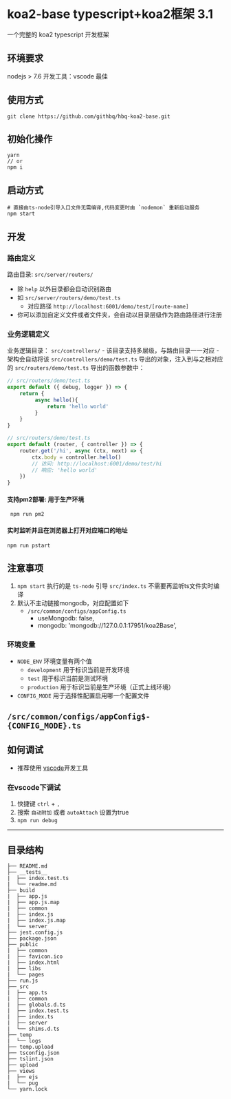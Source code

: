 # koa2-base typescript+koa2框架  **3.1**

一个完整的 koa2 typescript 开发框架

## 环境要求

nodejs > 7.6
开发工具：vscode 最佳

## 使用方式

``` 
git clone https://github.com/githbq/hbq-koa2-base.git
```

## 初始化操作

``` 
yarn
// or 
npm i 
```

## 启动方式

``` shell
# 直接由ts-node引导入口文件无需编译,代码变更时由 `nodemon` 重新启动服务
npm start 
```

## 开发

### 路由定义

路由目录: `src/server/routers/`
  + 除 `help` 以外目录都会自动识别路由
  + 如 `src/server/routers/demo/test.ts`
    - 对应路径 `http://localhost:6001/demo/test/[route-name]`
  + 你可以添加自定义文件或者文件夹，会自动以目录层级作为路由路径进行注册

### 业务逻辑定义

业务逻辑目录： `src/controllers/`
    - 该目录支持多层级，与路由目录一一对应
    - 架构会自动将该 `src/controllers/demo/test.ts` 导出的对象，注入到与之相对应的 `src/routers/demo/test.ts` 导出的函数参数中： 

``` ts
// src/routers/demo/test.ts
export default ({ debug, logger }) => {
    return {
         async hello(){
             return 'hello world'
         }
    }
}
```

``` ts
// src/routers/demo/test.ts
export default (router, { controller }) => {
    router.get('/hi', async (ctx, next) => {
        ctx.body = controller.hello()
        // 访问: http://localhost:6001/demo/test/hi 
        // 响应: 'hello world'
    })
}
```

#### 支持pm2部署: 用于生产环境

``` 
 npm run pm2
```

#### 实时监听并且在浏览器上打开对应端口的地址

``` 
npm run pstart
```

## 注意事项

1. `npm start` 执行的是 `ts-node` 引导 `src/index.ts` 不需要再监听ts文件实时编译
2. 默认不主动链接mongodb，对应配置如下
    - `/src/common/configs/appConfig.ts`
        - useMongodb: false,
        - mongodb: 'mongodb://127.0.0.1:17951/koa2Base',

### 环境变量

* `NODE_ENV` 环境变量有两个值
    - `development` 用于标识当前是开发环境
    - `test` 用于标识当前是测试环境  
    - `production` 用于标识当前是生产环境（正式上线环境）
* `CONFIG_MODE` 用于选择性配置启用哪一个配置文件

 `/src/common/configs/appConfig$-{CONFIG_MODE}.ts`
---

## 如何调试

* 推荐使用 [vscode](https://code.visualstudio.com)开发工具

### 在vscode下调试

1. 快捷键 `ctrl` + `,`
2. 搜索 `自动附加` 或者 `autoAttach` 设置为true
3. `npm run debug`
---

## 目录结构

``` 
├── README.md
├── __tests__
|  ├── index.test.ts
|  └── readme.md
├── build
|  ├── app.js
|  ├── app.js.map
|  ├── common
|  ├── index.js
|  ├── index.js.map
|  └── server
├── jest.config.js
├── package.json
├── public
|  ├── common
|  ├── favicon.ico
|  ├── index.html
|  ├── libs
|  └── pages
├── run.js
├── src
|  ├── app.ts
|  ├── common
|  ├── globals.d.ts
|  ├── index.test.ts
|  ├── index.ts
|  ├── server
|  └── shims.d.ts
├── temp
|  └── logs
├── temp.upload
├── tsconfig.json
├── tslint.json
├── upload
├── views
|  ├── ejs
|  └── pug
└── yarn.lock
```
